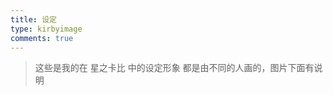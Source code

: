 ```yaml
---
title: 设定
type: kirbyimage
comments: true
---
```

>这些是我的在 星之卡比 中的设定形象
>都是由不同的人画的，图片下面有说明

<div class="ImageGrid"></div>
